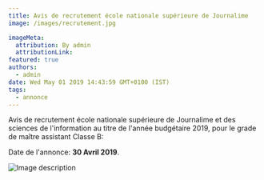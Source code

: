 ```yaml
---
title: Avis de recrutement école nationale supérieure de Journalime
image: /images/recrutement.jpg

imageMeta:
  attribution: By admin
  attributionLink:
featured: true
authors:
  - admin
date: Wed May 01 2019 14:43:59 GMT+0100 (IST)
tags:
  - annonce
---
```


Avis de recrutement école nationale supérieure de Journalime et des sciences de l'information au titre de l'année budgétaire 2019, pour le grade de maître assistant Classe B:

Date de l'annonce: **30 Avril 2019**.

![Image description](/images/avis_de_recrutement_ENSJSI.jpg)
